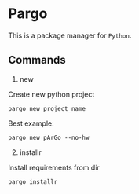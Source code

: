 # Pargo

This is a package manager for `Python`.

## Commands

1. new

Create new python project

```shell
pargo new project_name
```

Best example:

```shell
pargo new pArGo --no-hw
```

2. installr

Install requirements from dir

```shell
pargo installr
```
